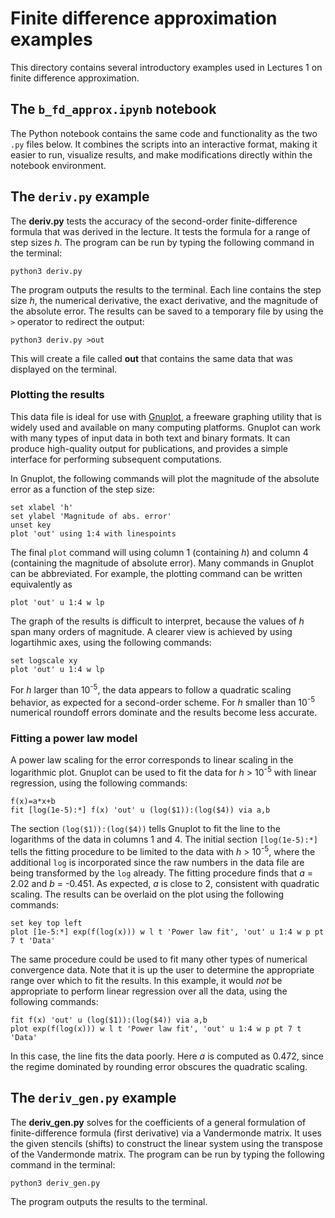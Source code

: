 # Finite difference approximation examples

This directory contains several introductory examples used in Lectures 1 on finite difference approximation.

## The `b_fd_approx.ipynb` notebook

The Python notebook contains the same code and functionality as the two `.py` files below. It combines the scripts into an interactive format, making it easier to run, visualize results, and make modifications directly within the notebook environment. 

## The `deriv.py` example

The **deriv.py** tests the accuracy of the second-order finite-difference
formula that was derived in the lecture. It tests the formula for a range of
step sizes _h_. The program can be run by typing the following command in the
terminal:

```Shell
python3 deriv.py
```

The program outputs the results to the terminal. Each line contains the step
size _h_, the numerical derivative, the exact derivative, and the magnitude of
the absolute error. The results can be saved to a temporary file by using the
`>` operator to redirect the output:

```Shell
python3 deriv.py >out
```

This will create a file called **out** that contains the same data that was
displayed on the terminal.

### Plotting the results

This data file is ideal for use with
[Gnuplot](http://www.gnuplot.info), a freeware graphing utility that is widely
used and available on many computing platforms. Gnuplot can work with many
types of input data in both text and binary formats. It can produce
high-quality output for publications, and provides a simple interface
for performing subsequent computations.

In Gnuplot, the following commands will plot the magnitude of the absolute error
as a function of the step size:

```Gnuplot
set xlabel 'h'
set ylabel 'Magnitude of abs. error'
unset key
plot 'out' using 1:4 with linespoints
```

The final `plot` command will using column 1 (containing _h_) and column 4
(containing the magnitude of absolute error). Many commands in Gnuplot can be
abbreviated. For example, the plotting command can be written equivalently as

```Gnuplot
plot 'out' u 1:4 w lp
```

The graph of the results is difficult to interpret, because the values of _h_ span
many orders of magnitude. A clearer view is achieved by using logartihmic axes, using the following commands:

```Gnuplot
set logscale xy
plot 'out' u 1:4 w lp
```

For _h_ larger than 10<sup>-5</sup>, the data appears to follow a quadratic
scaling behavior, as expected for a second-order scheme. For _h_ smaller than
10<sup>-5</sup> numerical roundoff errors dominate and the results become less
accurate.

### Fitting a power law model

A power law scaling for the error corresponds to linear scaling in the
logarithmic plot. Gnuplot can be used to fit the data for _h_ &gt;
10<sup>-5</sup> with linear regression, using the following commands:

```Gnuplot
f(x)=a*x+b
fit [log(1e-5):*] f(x) 'out' u (log($1)):(log($4)) via a,b
```

The section `(log($1)):(log($4))` tells Gnuplot to fit the line to the
logarithms of the data in columns 1 and 4. The initial section `[log(1e-5):*]`
tells the fitting procedure to be limited to the data with _h_ &gt;
10<sup>-5</sup>, where the additional `log` is incorporated since the raw
numbers in the data file are being transformed by the `log` already. The
fitting procedure finds that _a_ = 2.02 and _b_ = -0.451. As expected, _a_ is
close to 2, consistent with quadratic scaling. The results can be overlaid
on the plot using the following commands:

```Gnuplot
set key top left
plot [1e-5:*] exp(f(log(x))) w l t 'Power law fit', 'out' u 1:4 w p pt 7 t 'Data'
```

The same procedure could be used to fit many other types of numerical
convergence data. Note that it is up the user to determine the appropriate
range over which to fit the results. In this example, it would _not_ be appropriate
to perform linear regression over all the data, using the following commands:

```Gnuplot
fit f(x) 'out' u (log($1)):(log($4)) via a,b
plot exp(f(log(x))) w l t 'Power law fit', 'out' u 1:4 w p pt 7 t 'Data'
```

In this case, the line fits the data poorly. Here _a_ is computed as 0.472,
since the regime dominated by rounding error obscures the quadratic scaling.

## The `deriv_gen.py` example

The **deriv_gen.py** solves for the coefficients of a general formulation of finite-difference formula (first derivative) via a Vandermonde matrix.
It uses the given stencils (shifts) to construct the linear system using the transpose of the Vandermonde matrix. The program can be run by typing the following command in the
terminal:

```Shell
python3 deriv_gen.py
```

The program outputs the results to the terminal.
